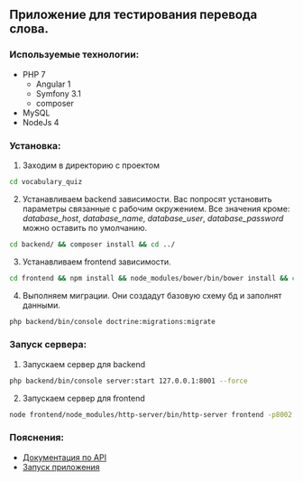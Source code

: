 ## Приложение для тестирования перевода слова.

### Используемые технологии:
* PHP 7
    * Angular 1
    * Symfony 3.1
    * composer
* MySQL
* NodeJs 4

### Установка:

1) Заходим в директорию с проектом
```bash
cd vocabulary_quiz
```
2) Устанавливаем backend зависимости. Вас попросят установить параметры связанные с рабочим окружением. Все значения кроме: _database_host_, _database_name_, _database_user_, _database_password_ можно оставить по умолчанию.
```bash
cd backend/ && composer install && cd ../
```
3) Устанавливаем frontend зависимости.
```bash
cd frontend && npm install && node_modules/bower/bin/bower install && cd ../
```
4) Выполняем миграции. Они создадут базовую схему бд и заполнят данными.
```bash
php backend/bin/console doctrine:migrations:migrate
```

### Запуск сервера:

1) Запускаем сервер для backend
```bash
php backend/bin/console server:start 127.0.0.1:8001 --force
```
2) Запускаем сервер для frontend
 ```bash
node frontend/node_modules/http-server/bin/http-server frontend -p8002
```

### Пояснения:
* [Документация по API](http://127.0.0.1:8001)
* [Запуск приложения](http://127.0.0.1:8002/#/)



